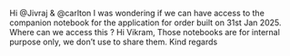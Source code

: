 Hi @Jivraj & @carlton I was wondering if we can have access to the companion notebook for the application for order built on 31st Jan 2025. Where can we access this ?
Hi Vikram, Those notebooks are for internal purpose only, we don’t use to share them. Kind regards
